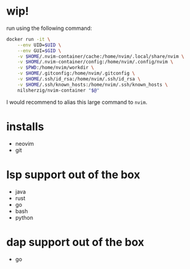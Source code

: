 # wip!

run using the following command:

```bash 
docker run -it \
    --env UID=$UID \
    --env GUI=$GID \
    -v $HOME/.nvim-container/cache:/home/nvim/.local/share/nvim \
    -v $HOME/.nvim-container/config:/home/nvim/.config/nvim \
    -v $PWD:/home/nvim/workdir \
    -v $HOME/.gitconfig:/home/nvim/.gitconfig \
    -v $HOME/.ssh/id_rsa:/home/nvim/.ssh/id_rsa \
    -v $HOME/.ssh/known_hosts:/home/nvim/.ssh/known_hosts \
    nilsherzig/nvim-container "$@"
```

I would recommend to alias this large command to `nvim`.

# installs

- neovim 
- git

# lsp support out of the box

- java 
- rust 
- go
- bash 
- python

# dap support out of the box

- go
